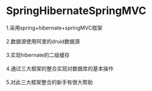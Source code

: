 # SpringHibernateSpringMVC
1.采用spring+hibernate+springMVC框架<br/><br/>
2.数据源使用阿里的druid数据源<br/><br/>
3.实现hibernate的二级缓存<br/><br/>
4.通过三大框架的整合实现对数据库的基本操作<br/><br/>
5.对此三大框架整合的新手有很大帮助
